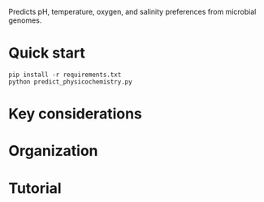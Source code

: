 
Predicts pH, temperature, oxygen, and salinity preferences from microbial genomes.

# Quick start

```shell
pip install -r requirements.txt
python predict_physicochemistry.py
```


# Key considerations

# Organization

# Tutorial